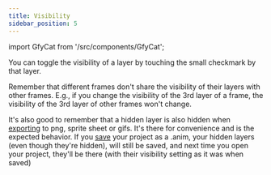 ```yaml
---
title: Visibility
sidebar_position: 5
---
```

import GfyCat from '/src/components/GfyCat';

You can toggle the visibility of a layer by touching the small checkmark by that layer.

Remember that different frames don't share the visibility of their layers with other frames. E.g., if you change the visibility of the 3rd layer of a frame, the visibility of the 3rd layer of other frames won't change.

It's also good to remember that a hidden layer is also hidden when [exporting] to png, sprite sheet or gifs. It's there for convenience and is the expected behavior.
If you [save] your project as a .anim, your hidden layers (even though they're hidden), will still be saved, and next time you open your project, they'll be there (with their visibility setting as it was when saved)

<GfyCat id="BountifulImaginativeEuropeanfiresalamander"/>

[save]: ../../mainmenu/file/save-export.md
[exporting]: ../../mainmenu/file/save-export.md